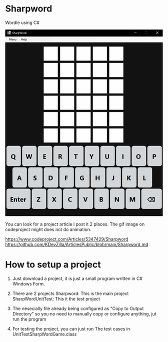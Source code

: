 # Sharpword
 Wordle using C#  
 
![Game Animation](https://raw.githubusercontent.com/KDevZilla/Resource/main/SharpWord01.gif)



You can look for a project article I post it 2 places.
The gif image on codeproject might does not do animation.

https://www.codeproject.com/Articles/5347429/Sharpword  
https://github.com/KDevZilla/ArticlesPublic/blob/main/Sharpword.md


# How to setup a project
1. Just download a project, it is just a small program written in C# Windows Form.
2. There are 2 projects
      Sharpword: This is the main project
      SharpWordUnitTest: This it the test project

3. The nesecially file already being configured as "Copy to Output Directory" so you no need to manually 
copy or configure anything, jut run the program
4. For testing the project, you can just run The test cases in UnitTestSharpWordGame.class
